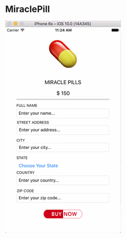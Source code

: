 # MiraclePill

![Alt text](https://raw.githubusercontent.com/fsrodriguezm/MiraclePill/master/app.png?raw=true "Optional Title")
